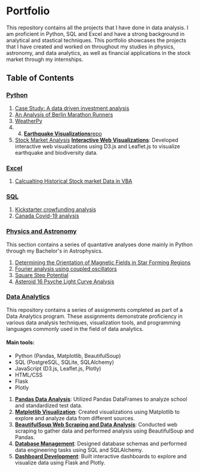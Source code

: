 # Portfolio
This repository contains all the projects that I have done in data analysis. I am proficient in Python, SQL and Excel and have a strong background in analytical and stastical techniques. This portfolio showcases the projects that I have created and worked on throughout my studies in physics, astronomy, and data analytics, as well as financial applications in the stock market through my internships.

## Table of Contents
### [Python](1_Python)
1. [Case Study: A data driven investment analysis](1_Python/1_Case-Study-A-data-driven-investment-analysis)
2. [An Analysis of Berlin Marathon Runners](1_Python/4_berlin_marathon)
3. [WeatherPy](1_Python/6_WeatherPy)
4. 4. [**Earthquake Visualizations**](https://alisonands.github.io/earthquakes-leaflet/)[repo](Data-Analytics/7-leaflet-challenge)
5. [Stock Market Analysis](https://github.com/alisonands/Stock-Analysis)
[**Interactive Web Visualizations**](Data-Analytics/7-leaflet-challenge): Developed interactive web visualizations using D3.js and Leaflet.js to visualize earthquake and biodiversity data.

### [Excel](2_Excel)
1. [Calcualting Historical Stock market Data in VBA](2_Excel/excel_vbas)

### [SQL](3_SQL)
1. [Kickstarter crowfunding analysis](3_SQL/1_crowdfunding)
2. [Canada Covid-19 analysis](3_SQL/2_covid)

### [Physics and Astronomy](Physics_&_Astronomy)
This section contains a series of quantative analyses done mainly in Python through my Bachelor's in Astrophysics.
1. [Determining the Orientation of Magnetic Fields in Star Forming Regions](Physics_&_Astronomy/1_Star_forming_regions)
2. [Fourier analysis using coupled oscillators](Physics_&_Astronomy/2_fourier_Analysis)
3. [Square Step Potential](Physics_&_Astronomy/3_square_step_potential)
4. [Asteroid 16 Psyche Light Curve Analysis](Physics_&_Astronomy/4_16-Psyche)

### [Data Analytics](Data-Analytics)
This repository contains a series of assignments completed as part of a Data Analytics program. These assignments demonstrate proficiency in various data analysis techniques, visualization tools, and programming languages commonly used in the field of data analytics.
#### Main tools:
- Python (Pandas, Matplotlib, BeautifulSoup)
- SQL (PostgreSQL, SQLite, SQLAlchemy)
- JavaScript (D3.js, Leaflet.js, Plotly)
- HTML/CSS
- Flask
- Plotly
1. [**Pandas Data Analysis**](Data-Analytics/1-data-analysis-pandas): Utilized Pandas DataFrames to analyze school and standardized test data.
2. [**Matplotlib Visualization**](Data-Analytics/2-pymaceuticals-matplotlib): Created visualizations using Matplotlib to explore and analyze data from different sources.
3. [**BeautifulSoup Web Scraping and Data Analysis**](Data-Analytics/5-scraping-mars-data): Conducted web scraping to gather data and performed analysis using BeautifulSoup and Pandas.
4. [**Database Management**](Data-Analytics/4-climate-analysis-SQLAlchemy): Designed database schemas and performed data engineering tasks using SQL and SQLAlchemy.
5. [**Dashboard Development**](Data-Analytics/6-belly-button-dataset-dashboard): Built interactive dashboards to explore and visualize data using Flask and Plotly.
